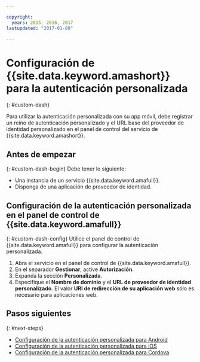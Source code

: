 ```yaml
---

copyright:
  years: 2015, 2016, 2017
lastupdated: "2017-01-08"

---
```


# Configuración de {{site.data.keyword.amashort}} para la autenticación personalizada
{: #custom-dash}


Para utilizar la autenticación personalizada con su app móvil, debe registrar un reino de autenticación personalizado y el URL base del proveedor de identidad personalizado en el panel de control del servicio de {{site.data.keyword.amashort}}.

## Antes de empezar
{: #custom-dash-begin}
Debe tener lo siguiente:
* Una instancia de un servicio {{site.data.keyword.amafull}}.
* Disponga de una aplicación de proveedor de identidad.

## Configuración de la autenticación personalizada en el panel de control de {{site.data.keyword.amafull}}
{: #custom-dash-config}
Utilice el panel de control de {{site.data.keyword.amafull}} para configurar la autenticación personalizada.

1. Abra el servicio en el panel de control de {{site.data.keyword.amafull}}.
1. En el separador **Gestionar**, active **Autorización**.
1. Expanda la sección **Personalizada**.
1. Especifique el **Nombre de dominio** y el **URL de proveedor de identidad personalizado**. El valor **URI de redirección de su aplicación web** sólo es necesario para aplicaciones web.

## Pasos siguientes
{: #next-steps}
* [Configuración de la autenticación personalizada para Android](custom-auth-android.html)
* [Configuración de la autenticación personalizada para iOS](custom-auth-ios-swift-sdk.html)
* [Configuración de la autenticación personalizada para Cordova](custom-auth-cordova.html)
